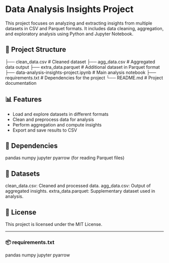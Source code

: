 # Data Analysis Insights Project

This project focuses on analyzing and extracting insights from multiple datasets in CSV and Parquet formats. It includes data cleaning, aggregation, and exploratory analysis using Python and Jupyter Notebook.

## 📁 Project Structure

├── clean_data.csv # Cleaned dataset
├── agg_data.csv # Aggregated data output
├── extra_data.parquet # Additional dataset in Parquet format
├── data-analysis-insights-project.ipynb # Main analysis notebook
├── requirements.txt # Dependencies for the project
└── README.md # Project documentation

## 📊 Features

- Load and explore datasets in different formats
- Clean and preprocess data for analysis
- Perform aggregation and compute insights
- Export and save results to CSV

## 🧩 Dependencies

pandas
numpy
jupyter
pyarrow (for reading Parquet files)

## 📂 Datasets

clean_data.csv: Cleaned and processed data.
agg_data.csv: Output of aggregated insights.
extra_data.parquet: Supplementary dataset used in analysis.

## 📜 License

This project is licensed under the MIT License.

---

### 📦 **requirements.txt**

pandas
numpy
jupyter
pyarrow
